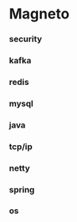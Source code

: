 # Magneto
### security
### kafka
### redis
### mysql
### java
### tcp/ip
### netty
### spring
### os
